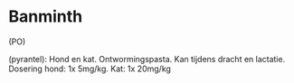 # Banminth

(PO)

(pyrantel): Hond en kat. Ontwormingspasta. Kan tijdens dracht en lactatie. Dosering hond: 1x 5mg/kg. Kat: 1x 20mg/kg

